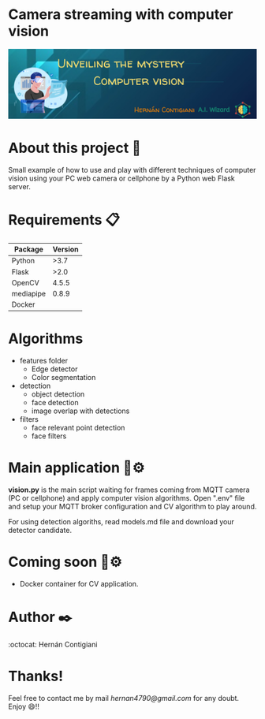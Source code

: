 # Camera streaming with computer vision
![banner](images/banner.png)

# About this project 🚀
Small example of how to use and play with different techniques of computer vision using your PC web camera or cellphone by a Python web Flask server.

# Requirements 📋
| Package     | Version |
| ----------- | ------- |
| Python      | >3.7    |
| Flask       | >2.0    |
| OpenCV      | 4.5.5   |
| mediapipe   | 0.8.9   |
| Docker      |         |

# Algorithms 
- features folder
    - Edge detector
    - Color segmentation
- detection
    - object detection
    - face detection
    - image overlap with detections
- filters
    - face relevant point detection
    - face filters

# Main application 🔧⚙️
__vision.py__ is the main script waiting for frames coming from MQTT camera (PC or cellphone) and apply computer vision algorithms. Open ".env" file and setup your MQTT broker configuration and CV algorithm to play around.

For using detection algoriths, read models.md file and download your detector candidate.

# Coming soon 🔧⚙️
- Docker container for CV application.

# Author ✒️
:octocat: Hernán Contigiani 

# Thanks!
Feel free to contact me by mail _hernan4790@gmail.com_ for any doubt.\
Enjoy :smile:!!

